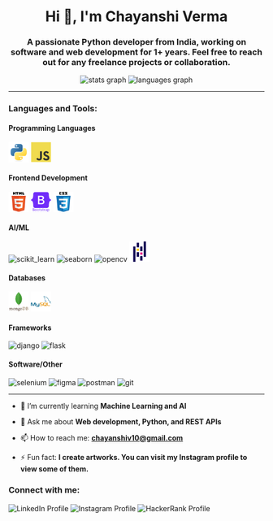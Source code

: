 <h1 align="center">Hi 👋, I'm Chayanshi Verma</h1>
<h3 align="center">A passionate Python developer from India, working on software and web development for 1+ years. Feel free to reach out for any freelance projects or collaboration.</h3>

<div align="center">
  <img src="https://github-readme-stats.vercel.app/api?username=chayanshi&hide_title=false&hide_rank=false&show_icons=true&include_all_commits=true&count_private=true&disable_animations=false&theme=dracula&locale=en&hide_border=false" height="150" alt="stats graph" title="GitHub Stats"/>
  <img src="https://github-readme-stats.vercel.app/api/top-langs?username=chayanshi&locale=en&hide_title=false&layout=compact&card_width=320&langs_count=5&theme=dracula&hide_border=false" height="150" alt="languages graph" title="Top Languages"/>
</div>

<hr>

<div align="left">
  <h3 align="left">Languages and Tools:</h3>
  <p align="left">
    <h4 align="left">Programming Languages</h4>
    <a href="https://www.python.org" target="_blank" rel="noreferrer" style="text-decoration: none;"> <img src="https://raw.githubusercontent.com/devicons/devicon/master/icons/python/python-original.svg" alt="python" width="40" height="40" title="Python"/></a>
    <a href="https://developer.mozilla.org/en-US/docs/Web/JavaScript" target="_blank" rel="noreferrer" style="text-decoration: none;"> <img src="https://raw.githubusercontent.com/devicons/devicon/master/icons/javascript/javascript-original.svg" alt="javascript" width="40" height="40" title="JavaScript"/></a>
    <h4 align="left">Frontend Development</h4>
    <a href="https://www.w3.org/html/" target="_blank" rel="noreferrer" style="text-decoration: none;"> <img src="https://raw.githubusercontent.com/devicons/devicon/master/icons/html5/html5-original-wordmark.svg" alt="html5" width="40" height="40" title="HTML5"/></a>
    <a href="https://getbootstrap.com" target="_blank" rel="noreferrer" style="text-decoration: none;"> <img src="https://raw.githubusercontent.com/devicons/devicon/master/icons/bootstrap/bootstrap-plain-wordmark.svg" alt="bootstrap" width="40" height="40" title="Bootstrap"/></a>
    <a href="https://www.w3schools.com/css/" target="_blank" rel="noreferrer" style="text-decoration: none;"> <img src="https://raw.githubusercontent.com/devicons/devicon/master/icons/css3/css3-original-wordmark.svg" alt="css3" width="40" height="40" title="CSS3"/> </a>
    <h4 align="left">AI/ML</h4>
    <a href="https://scikit-learn.org/" target="_blank" rel="noreferrer" style="text-decoration: none;"> <img src="https://upload.wikimedia.org/wikipedia/commons/0/05/Scikit_learn_logo_small.svg" alt="scikit_learn" width="40" height="40" title="Scikit-Learn"/></a>
    <a href="https://seaborn.pydata.org/" target="_blank" rel="noreferrer" style="text-decoration: none;"> <img src="https://seaborn.pydata.org/_images/logo-mark-lightbg.svg" alt="seaborn" width="40" height="40" title="Seaborn"/></a>
    <a href="https://opencv.org/" target="_blank" rel="noreferrer" style="text-decoration: none;"> <img src="https://www.vectorlogo.zone/logos/opencv/opencv-icon.svg" alt="opencv" width="40" height="40" title="OpenCV"/></a>
    <a href="https://pandas.pydata.org/" target="_blank" rel="noreferrer" style="text-decoration: none;"> <img src="https://raw.githubusercontent.com/devicons/devicon/2ae2a900d2f041da66e950e4d48052658d850630/icons/pandas/pandas-original.svg" alt="pandas" width="40" height="40" title="Pandas"/></a>
    <h4 align="left">Databases</h4>
    <a href="https://www.mongodb.com/" target="_blank" rel="noreferrer" style="text-decoration: none;"> <img src="https://raw.githubusercontent.com/devicons/devicon/master/icons/mongodb/mongodb-original-wordmark.svg" alt="mongodb" width="40" height="40" title="MongoDB"/></a>
    <a href="https://www.mysql.com/" target="_blank" rel="noreferrer" style="text-decoration: none;"> <img src="https://raw.githubusercontent.com/devicons/devicon/master/icons/mysql/mysql-original-wordmark.svg" alt="mysql" width="40" height="40" title="MySQL"/></a>
    <h4 align="left">Frameworks</h4>
    <a href="https://www.djangoproject.com/" target="_blank" rel="noreferrer" style="text-decoration: none;"> <img src="https://cdn.worldvectorlogo.com/logos/django.svg" alt="django" width="40" height="40" title="Django"/></a>
    <a href="https://flask.palletsprojects.com/" target="_blank" rel="noreferrer" style="text-decoration: none;"> <img src="https://www.vectorlogo.zone/logos/pocoo_flask/pocoo_flask-icon.svg" alt="flask" width="40" height="40" title="Flask"/></a>
    <h4 align="left">Software/Other</h4>
    <a href="https://www.selenium.dev" target="_blank" rel="noreferrer" style="text-decoration: none;"> <img src="https://raw.githubusercontent.com/detain/svg-logos/780f25886640cef088af994181646db2f6b1a3f8/svg/selenium-logo.svg" alt="selenium" width="40" height="40" title="Selenium"/></a>
    <a href="https://www.figma.com/" target="_blank" rel="noreferrer" style="text-decoration: none;"> <img src="https://www.vectorlogo.zone/logos/figma/figma-icon.svg" alt="figma" width="40" height="40" title="Figma"/></a>
    <a href="https://postman.com" target="_blank" rel="noreferrer" style="text-decoration: none;"> <img src="https://www.vectorlogo.zone/logos/getpostman/getpostman-icon.svg" alt="postman" width="40" height="40" title="Postman"/></a>
    <a href="https://git-scm.com/" target="_blank" rel="noreferrer" style="text-decoration: none;"> <img src="https://www.vectorlogo.zone/logos/git-scm/git-scm-icon.svg" alt="git" width="40" height="40" title="Git"/></a>
  </p>
</div>

<hr>

- 🌱 I’m currently learning **Machine Learning and AI**

- 💬 Ask me about **Web development, Python, and REST APIs**

- 📫 How to reach me: **chayanshiv10@gmail.com**

- ⚡ Fun fact: **I create artworks. You can visit my Instagram profile to view some of them.**

<div align="left">
    <h3 align="left">Connect with me:</h3>
    <p align="left">
    <a href="https://www.linkedin.com/in/chayanshiverma/" target="blank" style="text-decoration: none;"><img align="center" src="https://raw.githubusercontent.com/rahuldkjain/github-profile-readme-generator/master/src/images/icons/Social/linked-in-alt.svg" alt="LinkedIn Profile" height="30" width="40" title="LinkedIn"/></a>
    <a href="https://instagram.com/the.vad.art__" target="blank" style="text-decoration: none;"><img align="center" src="https://raw.githubusercontent.com/rahuldkjain/github-profile-readme-generator/master/src/images/icons/Social/instagram.svg" alt="Instagram Profile" height="30" width="40" title="Instagram"/></a>
    <a href="https://www.hackerrank.com/vermaanshi198" target="blank" style="text-decoration: none;"><img align="center" src="https://raw.githubusercontent.com/rahuldkjain/github-profile-readme-generator/master/src/images/icons/Social/hackerrank.svg" alt="HackerRank Profile" height="30" width="40" title="HackerRank"/></a>
    </p>
</div>
